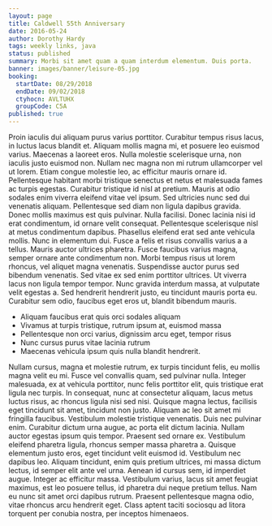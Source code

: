 ```yaml
---
layout: page
title: Caldwell 55th Anniversary
date: 2016-05-24
author: Dorothy Hardy
tags: weekly links, java
status: published
summary: Morbi sit amet quam a quam interdum elementum. Duis porta.
banner: images/banner/leisure-05.jpg
booking:
  startDate: 08/29/2018
  endDate: 09/02/2018
  ctyhocn: AVLTUHX
  groupCode: C5A
published: true
---
```

Proin iaculis dui aliquam purus varius porttitor. Curabitur tempus risus lacus, in luctus lacus blandit et. Aliquam mollis magna mi, et posuere leo euismod varius. Maecenas a laoreet eros. Nulla molestie scelerisque urna, non iaculis justo euismod non. Nullam nec magna non mi rutrum ullamcorper vel ut lorem. Etiam congue molestie leo, ac efficitur mauris ornare id. Pellentesque habitant morbi tristique senectus et netus et malesuada fames ac turpis egestas. Curabitur tristique id nisl at pretium. Mauris at odio sodales enim viverra eleifend vitae vel ipsum. Sed ultricies nunc sed dui venenatis aliquam. Pellentesque sed diam non ligula dapibus gravida. Donec mollis maximus est quis pulvinar. Nulla facilisi.
Donec lacinia nisi id erat condimentum, id ornare velit consequat. Pellentesque scelerisque nisl at metus condimentum dapibus. Phasellus eleifend erat sed ante vehicula mollis. Nunc in elementum dui. Fusce a felis et risus convallis varius a a tellus. Mauris auctor ultrices pharetra. Fusce faucibus varius magna, semper ornare ante condimentum non. Morbi tempus risus ut lorem rhoncus, vel aliquet magna venenatis. Suspendisse auctor purus sed bibendum venenatis. Sed vitae ex sed enim porttitor ultrices. Ut viverra lacus non ligula tempor tempor. Nunc gravida interdum massa, at vulputate velit egestas a. Sed hendrerit hendrerit justo, eu tincidunt mauris porta eu. Curabitur sem odio, faucibus eget eros ut, blandit bibendum mauris.

* Aliquam faucibus erat quis orci sodales aliquam
* Vivamus at turpis tristique, rutrum ipsum at, euismod massa
* Pellentesque non orci varius, dignissim arcu eget, tempor risus
* Nunc cursus purus vitae lacinia rutrum
* Maecenas vehicula ipsum quis nulla blandit hendrerit.

Nullam cursus, magna et molestie rutrum, ex turpis tincidunt felis, eu mollis magna velit eu mi. Fusce vel convallis quam, sed pulvinar nulla. Integer malesuada, ex at vehicula porttitor, nunc felis porttitor elit, quis tristique erat ligula nec turpis. In consequat, nunc at consectetur aliquam, lacus metus luctus risus, ac rhoncus ligula nisi sed nisi. Quisque magna lectus, facilisis eget tincidunt sit amet, tincidunt non justo. Aliquam ac leo sit amet mi fringilla faucibus. Vestibulum molestie tristique venenatis. Duis nec pulvinar enim. Curabitur dictum urna augue, ac porta elit dictum lacinia. Nullam auctor egestas ipsum quis tempor. Praesent sed ornare ex.
Vestibulum eleifend pharetra ligula, rhoncus semper massa pharetra a. Quisque elementum justo eros, eget tincidunt velit euismod id. Vestibulum nec dapibus leo. Aliquam tincidunt, enim quis pretium ultrices, mi massa dictum lectus, id semper elit ante vel urna. Aenean id cursus sem, id imperdiet augue. Integer ac efficitur massa. Vestibulum varius, lacus sit amet feugiat maximus, est leo posuere tellus, id pharetra dui neque pretium tellus. Nam eu nunc sit amet orci dapibus rutrum. Praesent pellentesque magna odio, vitae rhoncus arcu hendrerit eget. Class aptent taciti sociosqu ad litora torquent per conubia nostra, per inceptos himenaeos.

